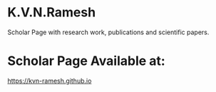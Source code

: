 # K.V.N.Ramesh

Scholar Page with research work, publications and scientific papers.

# Scholar Page Available at:

https://kvn-ramesh.github.io
